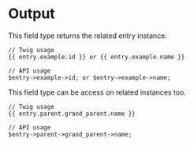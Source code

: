 # Output

This field type returns the related entry instance.

```
// Twig usage
{{ entry.example.id }} or {{ entry.example.name }}

// API usage
$entry->example->id; or $entry->example->name;
```

This field type can be access on related instances too.

```
// Twig usage
{{ entry.parent.grand_parent.name }}

// API usage
$entry->parent->grand_parent->name;
```
